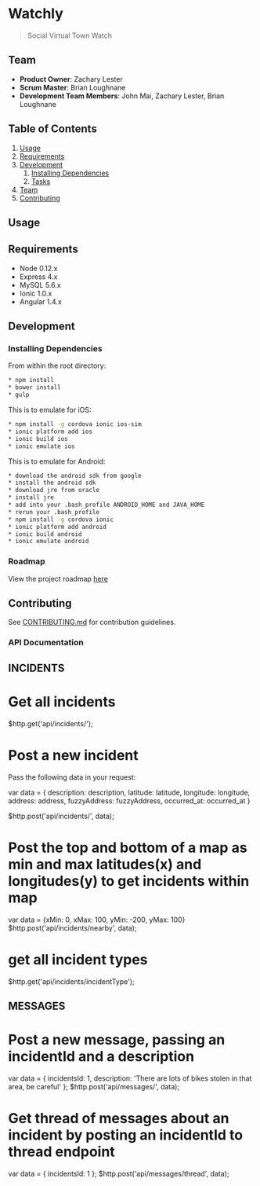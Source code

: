 # Watchly

> Social Virtual Town Watch

## Team

  - __Product Owner__: Zachary Lester
  - __Scrum Master__: Brian Loughnane
  - __Development Team Members__: John Mai, Zachary Lester, Brian Loughnane

## Table of Contents

1. [Usage](#Usage)
1. [Requirements](#requirements)
1. [Development](#development)
    1. [Installing Dependencies](#installing-dependencies)
    1. [Tasks](#tasks)
1. [Team](#team)
1. [Contributing](#contributing)

## Usage


## Requirements

- Node 0.12.x
- Express 4.x
- MySQL 5.6.x
- Ionic 1.0.x
- Angular 1.4.x

## Development

### Installing Dependencies

From within the root directory:
```sh
* npm install
* bower install
* gulp
```

This is to emulate for iOS:
```sh
* npm install -g cordova ionic ios-sim
* ionic platform add ios
* ionic build ios
* ionic emulate ios
```
This is to emulate for Android:
```sh
* download the android sdk from google
* install the android sdk
* download jre from oracle
* install jre
* add into your .bash_profile ANDROID_HOME and JAVA_HOME
* rerun your .bash_profile
* npm install -g cordova ionic
* ionic platform add android
* ionic build android
* ionic emulate android
```

### Roadmap

View the project roadmap [here](https://github.com/RealisticJackdaw/watchly/issues)


## Contributing

See [CONTRIBUTING.md](CONTRIBUTING.md) for contribution guidelines.


### API Documentation

## INCIDENTS

# Get all incidents
$http.get('api/incidents/');

# Post a new incident
Pass the following data in your request:

var data = { 
   description: description,
   latitude: latitude, 
   longitude: longitude,
   address: address,
   fuzzyAddress: fuzzyAddress,
   occurred_at: occurred_at
 }

$http.post('api/incidents/', data);

# Post the top and bottom of a map as min and max latitudes(x) and longitudes(y) to get incidents within map
var data = {xMin: 0, xMax: 100, yMin: -200, yMax: 100} 
$http.post('api/incidents/nearby', data);

# get all incident types
$http.get('api/incidents/incidentType');

## MESSAGES 

# Post a new message, passing an incidentId and a description
var data = { incidentsId: 1, description: 'There are lots of bikes stolen in that area, be careful' };
$http.post('api/messages/', data);

# Get thread of messages about an incident by posting an incidentId to thread endpoint
var data = { incidentsId: 1 };
$http.post('api/messages/thread', data);

   






